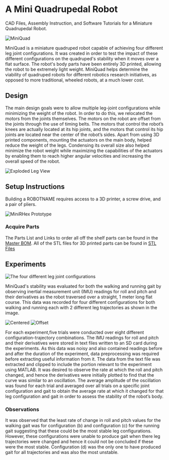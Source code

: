 <h1>A Mini Quadrupedal Robot</h1>
CAD Files, Assembly Instruction, and Software Tutorials for a Miniature Quadrupedal Robot.  


![MiniQuad](https://user-images.githubusercontent.com/69541527/90534917-50efa900-e148-11ea-82d5-a5fc13fa7e4e.jpeg)



MiniQuad is a miniature quadruped robot capable of achieving four different leg joint configurations. It was created in order to test the impact of these different configurations on the quadruped's stability when it moves over a flat surface. The robot's body parts have been entirely 3D printed, allowing the robot to be extremely light weight. MiniQuad helps determine the viability of quadruped robots for different robotics research initiatives, as opposed to more traditional, wheeled robots, at a much lower cost.

## Design
The main design goals were to allow multiple leg-joint configurations while minimizing the weight of the robot. In order to do this, we relocated the motors from the joints themselves. The motors on the robot are offset from the joints through the use of timing belts. The motors that control the robot’s knees are actually located at its hip joints, and the motors that control its hip joints are located near the center of the robot’s sides. Apart from using 3D printed components, mounting the actuators on the main body, helped reduce the weight of the legs. Condensing its overall size also helped minimize the robot weight while maximizing the capabilities of the actuators by enabling them to reach higher angular velocities and increasing the overall speed of the robot.

![Exploded Leg View](https://user-images.githubusercontent.com/69541527/90536027-86e15d00-e149-11ea-98bc-41dbec4e5b82.PNG)

## Setup Instructions
Building a ROBOTNAME requires access to a 3D printer, a screw drive, and a pair of pliers.

![MiniRHex Prototype](Images/mini1.jpg)

### Acquire Parts
The Parts List and Links to order all off the shelf parts can be found in the [Master BOM](https://github.com/MiniQuad/robot/blob/master/Master%20BOM.md). All of the STL files for 3D printed parts can be found in [STL Files](https://github.com/MiniQuad/robot/tree/master/STL%20Files)

## Experiments

![The four different leg joint configurations](https://user-images.githubusercontent.com/69541527/90563998-9cb74800-e172-11ea-97aa-886bd5febded.JPG)

MiniQuad's stability was evaluated for both the walking and running gait by observing inertial measurement unit (IMU) readings for roll and pitch and their derivatives as the robot traversed over a straight, 1 meter long flat course. This data was recorded for four different configurations for both walking and running each with 2 different leg trajectories as shown in the image. 

![Centered](https://user-images.githubusercontent.com/69541527/90566340-4d731680-e176-11ea-941c-d3ad530c5048.PNG)
![Offset](https://user-images.githubusercontent.com/69541527/90566381-5fed5000-e176-11ea-993e-565521c609b6.PNG)

For each experiment,five trials were conducted over eight different configuration-trajectory combinations.
The IMU readings for roll and pitch and their derivatives were stored in text files written to an SD card during the experiments. As this data was noisy and also contained readings before and after the duration of the experiment, data preprocessing was required before extracting useful information from it. The data from the text file was extracted and clipped to include the portion relevant to the experiment using MATLAB. It was desired to observe the rate at which the roll and pitch changed, and hence the derivatives were initially plotted to find that the curve was similar to an oscillation. The average amplitude of the oscillation was found for each trial and averaged over all trials on a specific joint configuration and gait to obtain the average rate at which it changed for that leg configuration and gait in order to assess the stability of the robot’s body.

### Observations
It was observed that the least rate of change in roll and pitch values for the walking gait was for configuration (b) and configuration (c) for the running gait suggesting that these could be the most stable leg configurations. However, these configurations were unable to produce gait when there leg trajectories were changed and hence it could not be concluded if these were the most stable. Configuration (d) was the only one to have produced gait for all trajectories and was also the most unstable.
